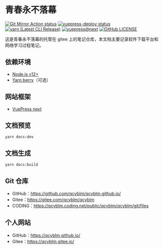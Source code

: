 # 青春永不落幕
[![Git Mirror Action status](https://github.com/qcyblm/qcyblm.github.io/workflows/Git%20Mirror%20Action/badge.svg)](https://github.com/qcyblm/qcyblm.github.io/actions/workflows/Git%20Mirror%20Action.yml)
[![vuepress-deploy status](https://github.com/qcyblm/qcyblm.github.io/workflows/vuepress-deploy/badge.svg)](https://github.com/qcyblm/qcyblm.github.io/actions/workflows/vuepress-deploy.yml)
[![yarn (Latest CLI Release)](https://img.shields.io/npm/v/@yarnpkg/cli/latest?label=yarn%40berry)](https://github.com/yarnpkg/berry)
[![vuepress@next](https://img.shields.io/github/v/release/vuepress/vuepress-next?include_prereleases&label=vuepress%40next)](https://github.com/vuepress/vuepress-next/releases)
[![GitHub LICENSE](https://img.shields.io/github/license/qcyblm/qcyblm.github.io)](/LICENSE)


这是青春永不落幕的托管在 gitee 上的笔记仓库，本文档主要记录软件下载平台和网络学习过程笔记。
## 依赖环境
- [Node.js v12+](https://nodejs.org/)
- [Yarn berry](https://github.com/yarnpkg/berry)（可选）
## 网站框架
- [VuePress next](https://v2.vuepress.vuejs.org/)
## 文档预览
```
yarn docs:dev
```
## 文档生成
```
yarn docs:build
```
## Git 仓库
- GitHub：https://github.com/qcyblm/qcyblm.github.io/
- Gitee：https://gitee.com/qcyblm/qcyblm
- CODING：https://qcyblm.coding.net/public/qcyblm/qcyblm/git/files
## 个人网站
- GitHub：https://qcyblm.github.io/
- Gitee：https://qcyblm.gitee.io/
